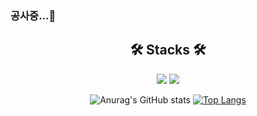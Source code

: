 ### 공사중...🔨
<div align="center">
  <h2>🛠 Stacks 🛠 </h2>
  <img src="https://img.shields.io/badge/JavaScript-F7DF1E?style=flat-square&logo=JavaScript&logoColor=white"/>
  <img src="https://img.shields.io/badge/React-61DAFB?style=flat-square&logo=React&logoColor=white"/></br>

  ![Anurag's GitHub stats](https://github-readme-stats.vercel.app/api?username=wookieOH&show_icons=true&theme=noctis_minimus)
  [![Top Langs](https://github-readme-stats.vercel.app/api/top-langs/?username=wookieOH&layout=compact&theme=noctis_minimus)](https://github.com/anuraghazra/github-readme-stats)
</div>
<!--
**wookieOH/wookieOH** is a ✨ _special_ ✨ repository because its `README.md` (this file) appears on your GitHub profile.

Here are some ideas to get you started:

- 🔭 I’m currently working on ...
- 🌱 I’m currently learning ...
- 👯 I’m looking to collaborate on ...
- 🤔 I’m looking for help with ...
- 💬 Ask me about ...
- 📫 How to reach me: ...
- 😄 Pronouns: ...
- ⚡ Fun fact: ...
-->
